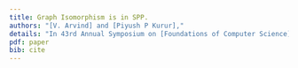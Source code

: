 ```yaml
---
title: Graph Isomorphism is in SPP.
authors: "[V. Arvind] and [Piyush P Kurur],"
details: "In 43rd Annual Symposium on [Foundations of Computer Science][focs](FOCS), pages 743--750,"
pdf: paper
bib: cite
---
```

